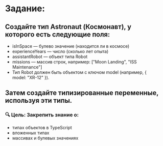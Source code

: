 # Задание:
## Создайте тип Astronaut (Космонавт), у которого есть следующие поля:

- isInSpace — булево значение (находится ли в космосе)
- experienceYears — число (сколько лет опыта)
- assistantRobot — объект типа Robot
- missions — массив строк, например: ["Moon Landing", "ISS Maintenance"]
- Тип Robot должен быть объектом с ключом model (например, { model: "XR-12" }).

## Затем создайте типизированные переменные, используя эти типы.

### 🔍 Цель: Закрепить знание о:

- типах объектов в TypeScript
- вложенных типах
- массивах и булевых значениях